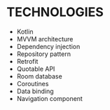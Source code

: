 # TECHNOLOGIES
- Kotlin
- MVVM architecture
- Dependency injection
- Repository pattern
- Retrofit
- Quotable API
- Room database
- Coroutines
- Data binding
- Navigation component
